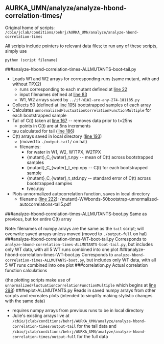 ## AURKA_UMN/analyze/analyze-hbond-correlation-times/
Original home of scripts: `/cbio/jclab/conditions/behrj/AURKA_UMN/analyze/analyze-hbond-correlation-times`

All scripts include pointers to relevant data files; to run any of these scripts, simply use 
```
python (script filename)
```
###analyze-hbond-correlation-times-ALLMUTANTS-boot-tail.py
* Loads W1 and W2 arrays for corresponding runs (same mutant, with and without TPX2)
  * runs corresponding to each mutant defined at [line 22](https://github.com/choderalab/AURKA_UMN/blob/master/analyze/analyze-hbond-correlation-times/analyze-hbond-correlation-times-ALLMUTANTS-boot-tail.py#L22-L35)
  * input filenames defined at [line 83](https://github.com/choderalab/AURKA_UMN/blob/master/analyze/analyze-hbond-correlation-times/analyze-hbond-correlation-times-ALLMUTANTS-boot-tail.py#L83-L86)
  * W1, W2 arrays saved by `../if-W1W2-are-any-274-181185.py`
* Collects 50 (defined at [line 105](https://github.com/choderalab/AURKA_UMN/blob/master/analyze/analyze-hbond-correlation-times/analyze-hbond-correlation-times-ALLMUTANTS-boot-tail.py#L105)) bootstrapped samples of each array
* Calculates `unnormalizedFluctuationCorrelationFunctionMultiple` for each bootstrapped sample
* Tail of C(t) taken at [line 167](https://github.com/choderalab/AURKA_UMN/blob/master/analyze/analyze-hbond-correlation-times/analyze-hbond-correlation-times-ALLMUTANTS-boot-tail.py#L167-L172) -- removes data prior to t=25ns
  * points in C(t) are at 5ns increments
* tau calculated for tail ([line 186](https://github.com/choderalab/AURKA_UMN/blob/master/analyze/analyze-hbond-correlation-times/analyze-hbond-correlation-times-ALLMUTANTS-boot-tail.py#L186-L189))
* C(t) arrays saved in local directory ([line 193](https://github.com/choderalab/AURKA_UMN/blob/master/analyze/analyze-hbond-correlation-times/analyze-hbond-correlation-times-ALLMUTANTS-boot-tail.py#L193-L204))
  * (moved to `./output-tail/` on hal)
  * filenames:
    * for water in W1, W2, W1TPX, W2TPX
    * {mutant}\_C_{water}_t.npy -- mean of C(t) across bootstrapped samples
    * {mutant}\_C_{water}_t_rep.npy -- C(t) for each bootstrapped sample
    * {mutant}\_C_{water}_t_std.npy -- standard error of C(t) across bootstrapped samples
    * tvec.npy 
* Plots unnormalized autocorrelation function, saves in local directory
  * filename ([line 222](https://github.com/choderalab/AURKA_UMN/blob/master/analyze/analyze-hbond-correlation-times/analyze-hbond-correlation-times-ALLMUTANTS-boot-tail.py#L222)): {mutant}-WWbonds-50bootstrap-unnormalized-autocorrelations-tail5.pdf

###analyze-hbond-correlation-times-ALLMUTANTS-boot.py
Same as previous, but for entire C(t) array

Note: filenames of numpy arrays are the same as the `tail` script; will overwrite saved arrays
unless moved (moved to `./output-full` on hal)
###analyze-hbond-correlation-times-WT-boot-tail.py
Corresponds to `analyze-hbond-correlation-times-ALLMUTANTS-boot-tail.py`, but includes only WT data, 
with all 5 WT runs combined into one plot
###analyze-hbond-correlation-times-WT-boot.py
Corresponds to `analyze-hbond-correlation-times-ALLMUTANTS-boot.py`, but includes only WT data, 
with all 5 WT runs combined into one plot
###correlation.py
Actual correlation function calculations

(the plotting scripts make use of `unnormalizedFluctuationCorrelationFunctionMultiple` which 
begins at [line 298](https://github.com/choderalab/AURKA_UMN/blob/master/analyze/analyze-hbond-correlation-times/correlation.py#L298))
###replot-ALLMUTANTS.py
Reads in saved numpy arrays from other scripts and recreates plots (intended to simplify 
making stylistic changes with the same data)
* requires numpy arrays from previous runs to be in local directory
* Julie's existing arrays live at `/cbio/jclab/conditions/behrj/AURKA_UMN/analyze/analyze-hbond-correlation-times/output-tail` for the tail data and `/cbio/jclab/conditions/behrj/AURKA_UMN/analyze/analyze-hbond-correlation-times/output-full` for the full data
